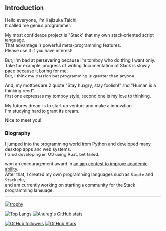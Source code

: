 ## Introduction

Hello everyone, I'm Kajizuka Taichi.<br>
It called me genius programmer.

My most confidence project is "Stack" that my own stack-oriented script language.<br>
That advantage is powerful meta-programming features.<br>
Please use it if you have interest!

But, I'm bad at persevering because I'm tomboy who do thing I want only.<br>
Take for example, progress of writing documentation of Stack is slowly pace because it boring for me.<br>
But, I think my passion bet programming is greater than anyone.<br>

And, my mottoes are 2 quote "Stay hungry, stay foolish!" and "Human is a thinking reed".<br>
first one expresses my tomboy style, second one is my love to thinking.<br>

My futures dream is to start up venture and make a innovation.<br>
I'm studying hard to grant its dream.

Nice to meet you! 

### Biography

I jumped into the programming world from Python and developed many desktop apps and web systems. <br>
I tried developing an OS using Rust, but failed.

won an encouragement award in [an app contest to improve academic ability](https://www-gakuryokuup-com.translate.goog/past_entries/4th/winners_4th?_x_tr_sl=auto&_x_tr_tl=en&_x_tr_hl=en#h.vims7ptiso7w). <br>
After that, I created my own programming languages such as `Simple` and `Stack` etc, <br>
and am currently working on starting a community for the Stack programming language.

-----

[![trophy](https://github-profile-trophy.vercel.app/?username=KajizukaTaichi)](https://github.com/ryo-ma/github-profile-trophy)

[![Top Langs](https://github-readme-stats.vercel.app/api/top-langs/?username=KajizukaTaichi)](https://github.com/anuraghazra/github-readme-stats)
[![Anurag's GitHub stats](https://github-readme-stats.vercel.app/api?username=KajizukaTaichi&show_icons=true&bg_color=30,e96443,904e95&title_color=fff&text_color=fff)](https://github.com/KajizukaTaichi)

[![GitHub followers](https://img.shields.io/github/followers/KajizukaTaichi?style=social)](https://github.com/KajizukaTaichi?tab=followers)
[![GitHub Stars](https://img.shields.io/github/stars/KajizukaTaichi?style=social)](https://github.com/KajizukaTaichi?tab=stars)

